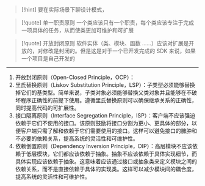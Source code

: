 >[!hint] 要在实际场景下聊设计模式，


>[!quote] 单一职责原则
>一个类应该只有一个职责，每个类应该专注于完成一项具体的任务，从而使类更加可维护和可扩展

>[!quote] 开放封闭原则
>软件实体（类、模块、函数 ……）应该对扩展是开放的，对修改是封闭的。但是这是对于一个已开发完成的 SDK 来说，如果一个项目是自己开发的



---

1. 开放封闭原则（Open-Closed Principle，OCP）：
2. 里氏替换原则（Liskov Substitution Principle，LSP）：子类型必须能够替换掉它们的基类型。简单来说，子类对象必须能够替换父类对象并且能够在不破坏程序正确性的前提下使用。遵循里氏替换原则可以确保继承关系的正确性，同时提高代码的可扩展性。
3. 接口隔离原则（Interface Segregation Principle，ISP）：客户端不应该强迫依赖于它们不使用的接口。该原则鼓励将接口分割为更小、更具体的部分，以便客户端只需了解和依赖于它们需要使用的接口。这样可以避免接口的臃肿和不必要的依赖关系，提高系统的灵活性和可维护性。
4. 依赖倒置原则（Dependency Inversion Principle，DIP）：高层模块不应该依赖于低层模块，它们都应该依赖于抽象。抽象不应该依赖于具体实现细节，而具体实现应该依赖于抽象。这意味着应该通过接口或抽象类来定义模块之间的依赖关系，而不是直接依赖于具体的实现类。这样可以减少模块间的耦合度，提高系统的灵活性和可维护性。












